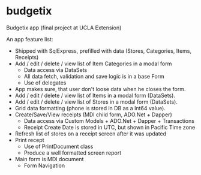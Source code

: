 # budgetix
Budgetix app (final project at UCLA Extension)

An app feature list:
- Shipped with SqlExpress, prefilled with data (Stores, Categories, Items, Receipts)
- Add / edit / delete / view list of Item Categories in a modal form
	- Data access via DataSets
	- All data fetch, validation and save logic is in a base Form
	- Use of delegates
- App makes sure, that user don't loose data when he closes the form.
- Add / edit / delete / view list of Items in a modal form (DataSets).
- Add / edit / delete / view list of Stores in a modal form (DataSets).
- Grid data formatting (phone is stored in DB as a Int64 value).
- Create/Save/View receipts (MDI child form, ADO.Net + Dapper)
	- Data access via Custom Models + ADO.Net + Dapper + Transactions
	- Receipt Create Date is stored in UTC, but shown in Pacific Time zone
- Refresh list of stores on a receipt screen after it was updated
- Print recept
	- Use of PrintDocument class
	- Produce a well formatted screen report
- Main form is MDI document
	- Form Navigation
